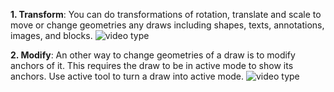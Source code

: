 **1. Transform**:
    You can do transformations of rotation, translate and scale to move or change geometries any draws including shapes, texts, annotations, images, and blocks.
![video type]()

**2. Modify**: An other way to change geometries of a draw is to modify anchors of it. This requires the draw to be in active mode to show its anchors. Use active tool to turn a draw into active mode. 
![video type]()